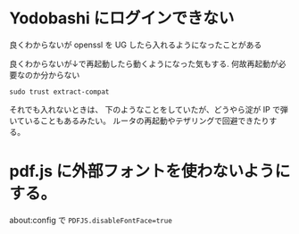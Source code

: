 # Yodobashi にログインできない

良くわからないが openssl を UG したら入れるようになったことがある

良くわからないが↓で再起動したら動くようになった気もする. 何故再起動が必要なのか分からない

```
sudo trust extract-compat
```

それでも入れないときは、
下のようなことをしていたが、どうやら淀が IP で弾いていることもあるみたい。
ルータの再起動やテザリングで回避できたりする。

# pdf.js に外部フォントを使わないようにする。

about:config で ``PDFJS.disableFontFace=true``

<!-- vim: set tw=90 filetype=markdown : -->

